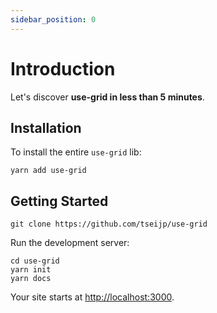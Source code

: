 ```yaml
---
sidebar_position: 0
---
```


# Introduction

Let's discover **use-grid in less than 5 minutes**.

## Installation

To install the entire `use-grid` lib:

```shell
yarn add use-grid
```

## Getting Started

```shell
git clone https://github.com/tseijp/use-grid
```

Run the development server:

```shell
cd use-grid
yarn init
yarn docs
```

Your site starts at [http://localhost:3000](http://localhost:3000).

